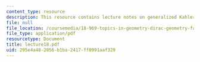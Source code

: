 ```yaml
---
content_type: resource
description: This resource contains lecture notes on generalized Kahler geometry.
file: null
file_location: /coursemedia/18-969-topics-in-geometry-dirac-geometry-fall-2006/295e4a482856b1ba2417ff0991aaf329_lecture18.pdf
file_type: application/pdf
resourcetype: Document
title: lecture18.pdf
uid: 295e4a48-2856-b1ba-2417-ff0991aaf329
---
```

